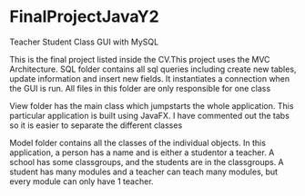 # FinalProjectJavaY2
Teacher Student Class GUI with MySQL

This is the final project listed inside the CV.This project uses the MVC Architecture.
SQL folder contains all sql queries including create new tables, update information and insert new fields. It instantiates a connection when the GUI is run. All files in this folder are only responsible for one class

View folder has the main class which jumpstarts the whole application. This particular application is built using JavaFX. I have commented out the tabs so it is easier to separate the different classes

Model folder contains all the classes of the individual objects. In this application, a person has a name and is either a studentor a teacher. A school has some classgroups, and the students are in the classgroups. A student has many modules and a teacher can teach many modules, but every module can only have 1 teacher.
